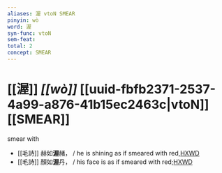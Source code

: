 ```yaml
---
aliases: 渥 vtoN SMEAR
pinyin: wò
word: 渥
syn-func: vtoN
sem-feat: 
total: 2
concept: SMEAR 
---
```

# [[渥]] *[[wò]]*  [[uuid-fbfb2371-2537-4a99-a876-41b15ec2463c|vtoN]] [[SMEAR]]
smear with
 - [[毛詩]] 赫如**渥**赭， / he is shining as if smeared with red,[HXWD](https://hxwd.org/textview.html?location=KR1c0001_tls_003-91a.4)
 - [[毛詩]] 顏如**渥**丹， / his face is as if smeared with red;[HXWD](https://hxwd.org/textview.html?location=KR1c0001_tls_011-27a.6)